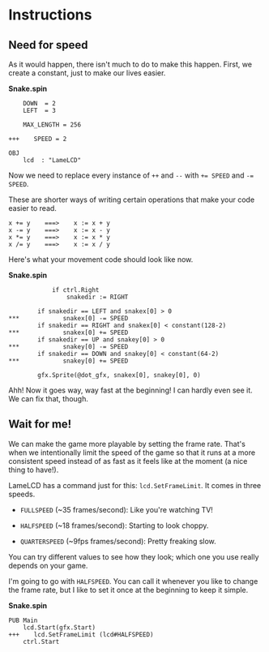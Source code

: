 # Instructions

## Need for speed

As it would happen, there isn't much to do to make this happen. First,
we create a constant, just to make our lives easier.

**Snake.spin**

```{.con}
    DOWN  = 2
    LEFT  = 3

    MAX_LENGTH = 256

+++    SPEED = 2

OBJ
    lcd  : "LameLCD"
```

Now we need to replace every instance of `++` and `--` with `+= SPEED`
and `-= SPEED`.

These are shorter ways of writing certain operations that make your code
easier to read.

    x += y    ===>    x := x + y
    x -= y    ===>    x := x - y
    x *= y    ===>    x := x * y
    x /= y    ===>    x := x / y

Here's what your movement code should look like now.

**Snake.spin**

```{.pub}
            if ctrl.Right
                snakedir := RIGHT

        if snakedir == LEFT and snakex[0] > 0
***            snakex[0] -= SPEED
        if snakedir == RIGHT and snakex[0] < constant(128-2)
***            snakex[0] += SPEED
        if snakedir == UP and snakey[0] > 0
***            snakey[0] -= SPEED
        if snakedir == DOWN and snakey[0] < constant(64-2)
***            snakey[0] += SPEED

        gfx.Sprite(@dot_gfx, snakex[0], snakey[0], 0)
```

Ahh! Now it goes way, way fast at the beginning! I can hardly even see
it. We can fix that, though.

## Wait for me!

We can make the game more playable by setting the frame rate. That's
when we intentionally limit the speed of the game so that it runs at a
more consistent speed instead of as fast as it feels like at the moment
(a nice thing to have!).

LameLCD has a command just for this: `lcd.SetFrameLimit`. It comes in
three speeds.

- `FULLSPEED` (\~35 frames/second): Like you're watching TV!

- `HALFSPEED` (\~18 frames/second): Starting to look choppy.

- `QUARTERSPEED` (\~9fps frames/second): Pretty freaking slow.

You can try different values to see how they look; which one you use
really depends on your game.

I'm going to go with `HALFSPEED`. You can call it whenever you like to
change the frame rate, but I like to set it once at the beginning to
keep it simple.

**Snake.spin**

```{.pub}
PUB Main
    lcd.Start(gfx.Start)
+++    lcd.SetFrameLimit (lcd#HALFSPEED)
    ctrl.Start
```
